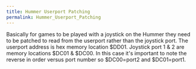 ```yaml
---
title: Hummer Userport Patching
permalink: Hummer_Userport_Patching
---
```


Basically for games to be played with a joystick on the Hummer they need
to be patched to read from the userport rather than the joystick port.
The userport address is hex memory location $DD01. Joystick port 1 & 2
are memory locations $DC01 & $DC00. In this case it's important to note
the reverse in order versus port number so $DC00=port2 and $DC01=port1.
